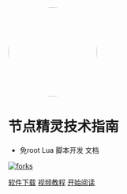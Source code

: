 <img width="180px" style="border-radius: 50%" bor src="https://scriptdance.github.io/Node-Script/assert/logo.png?x-oss-process=style/may">

# 节点精灵技术指南

- 免root Lua 脚本开发 文档

[![forks](http://pub.idqqimg.com/wpa/images/group.png)](//shang.qq.com/wpa/qunwpa?idkey=90313b044e63b975142b84a9d74e54d2681a35eaa239b10be1dca5da0e5b9c9a)

[软件下载](<https://scriptdance.github.io/Node-Script/assert/jdscript.apk>)
[视频教程](<vides.md>)
[开始阅读](README.md)

